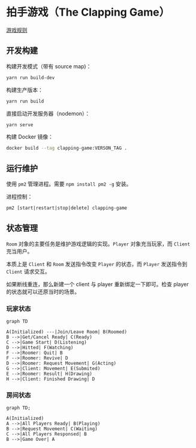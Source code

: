 # 拍手游戏（The Clapping Game）

[游戏规则](./gamerule.zh.md)

## 开发构建

构建开发模式（带有 source map)：

```bash
yarn run build-dev
```

构建生产版本：

```bash
yarn run build
```

直接启动开发服务器（nodemon）：

```bash
yarn serve
```

构建 Docker 镜像：

```bash
docker build --tag clapping-game:VERSON_TAG .
```

## 运行维护

使用 `pm2` 管理进程。需要 `npm install pm2 -g` 安装。

进程控制：

```bash
pm2 [start|restart|stop|delete] clapping-game
```

## 状态管理

`Room` 对象的主要任务是维护游戏逻辑的实现。`Player` 对象充当玩家，而 `Client` 充当用户。

本质上是 `Client` 和 `Room` 发送指令改变 `Player` 的状态，而 `Player` 发送指令到 `Client` 请求交互。

如果断线重连，那么新建一个 client 与 player 重新绑定一下即可。检查 player 的状态就可以还原当时的场景。

### 玩家状态

```mermaid
graph TD

A(Initialized) ---|Join/Leave Room| B(Roomed)
B -->|Get/Cancel Ready| C(Ready)
C -->|Game Start| D(Listening)
D -->|Hitted| F(Watching)
F -->|Roomer: Quit| B
F -->|Roomer: Revive| D
D -->|Roomer: Request Movement| G(Acting)
G -->|Client: Movement| E(Submited)
E -->|Roomer: Result| H(Drawing)
H -->|Client: Finished Drawing| D
```

### 房间状态

```mermaid
graph TD;

A(Initialized)
A -->|All Players Ready| B(Playing)
B -->|Request Movement| C(Waiting)
C -->|All Players Responsed| B
B -->|Game Over| A
```
